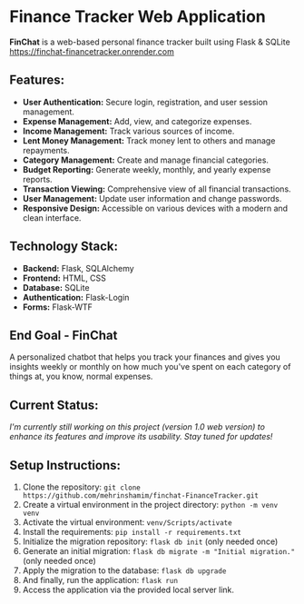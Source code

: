 # Finance Tracker Web Application

**FinChat** is a web-based personal finance tracker built using Flask & SQLite
https://finchat-financetracker.onrender.com

## Features:

- **User Authentication:** Secure login, registration, and user session management.
- **Expense Management:** Add, view, and categorize expenses.
- **Income Management:** Track various sources of income.
- **Lent Money Management:** Track money lent to others and manage repayments.
- **Category Management:** Create and manage financial categories.
- **Budget Reporting:** Generate weekly, monthly, and yearly expense reports.
- **Transaction Viewing:** Comprehensive view of all financial transactions.
- **User Management:** Update user information and change passwords.
- **Responsive Design:** Accessible on various devices with a modern and clean interface.

## Technology Stack:

- **Backend:** Flask, SQLAlchemy
- **Frontend:** HTML, CSS
- **Database:** SQLite 
- **Authentication:** Flask-Login
- **Forms:** Flask-WTF

## End Goal - FinChat
A personalized chatbot that helps you track your finances and gives you insights weekly or monthly on how much you've spent on each category of things at, you know, normal expenses.

## Current Status:
*I'm currently still working on this project (version 1.0 web version) to enhance its features and improve its usability. Stay tuned for updates!*

## Setup Instructions:
1. Clone the repository: `git clone https://github.com/mehrinshamim/finchat-FinanceTracker.git`
2. Create a virtual environment in the project directory: `python -m venv venv`
3. Activate the virtual environment: `venv/Scripts/activate`
4. Install the requirements: `pip install -r requirements.txt`
5. Initialize the migration repository: `flask db init` (only needed once)
6. Generate an initial migration: `flask db migrate -m "Initial migration."` (only needed once)
7. Apply the migration to the database: `flask db upgrade`
8. And finally, run the application: `flask run`
9. Access the application via the provided local server link.
